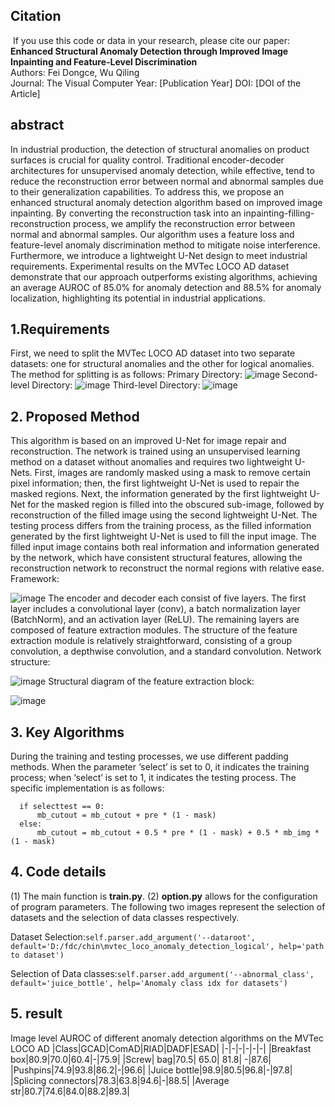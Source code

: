 ## Citation
﻿
If you use this code or data in your research, please cite our paper:
﻿
**Enhanced Structural Anomaly Detection through Improved Image Inpainting and Feature-Level Discrimination**  
Authors: Fei Dongce, Wu Qiling  
Journal: The Visual Computer
Year: [Publication Year]
DOI: [DOI of the Article]

## abstract

In industrial production, the detection of structural anomalies on product surfaces is crucial for quality control. Traditional encoder-decoder architectures for unsupervised anomaly detection, while effective, tend to reduce the reconstruction error between normal and abnormal samples due to their generalization capabilities. To address this, we propose an enhanced structural anomaly detection algorithm based on improved image inpainting. By converting the reconstruction task into an inpainting-filling-reconstruction process, we amplify the reconstruction error between normal and abnormal samples. Our algorithm uses a feature loss and feature-level anomaly discrimination method to mitigate noise interference. Furthermore, we introduce a lightweight U-Net design to meet industrial requirements. Experimental results on the MVTec LOCO AD dataset demonstrate that our approach outperforms existing algorithms, achieving an average AUROC of 85.0% for anomaly detection and 88.5% for anomaly localization, highlighting its potential in industrial applications.

## 1.Requirements

First, we need to split the MVTec LOCO AD dataset into two separate datasets: one for structural anomalies and the other for logical anomalies. The method for splitting is as follows:
Primary Directory:
![image](https://github.com/user-attachments/assets/7aae8bc3-a9de-4a22-9d47-691e335a7711)
Second-level Directory:
![image](https://github.com/user-attachments/assets/bfc9ca43-23dd-400e-b0c6-c152d1b09e20)
Third-level Directory: 
![image](https://github.com/user-attachments/assets/fa6d9fef-d5f7-4546-bc5a-21fe00867b90)
## 2. Proposed Method
This algorithm is based on an improved U-Net for image repair and reconstruction. The network is trained using an unsupervised learning method on a dataset without anomalies and requires two lightweight U-Nets. First, images are randomly masked using a mask to remove certain pixel information; then, the first lightweight U-Net is used to repair the masked regions. Next, the information generated by the first lightweight U-Net for the masked region is filled into the obscured sub-image, followed by reconstruction of the filled image using the second lightweight U-Net. The testing process differs from the training process, as the filled information generated by the first lightweight U-Net is used to fill the input image. The filled input image contains both real information and information generated by the network, which have consistent structural features, allowing the reconstruction network to reconstruct the normal regions with relative ease.
Framework: 

![image](https://github.com/user-attachments/assets/dd7205d3-5429-4db3-bdc2-3902383850f9)
The encoder and decoder each consist of five layers. The first layer includes a convolutional layer (conv), a batch normalization layer (BatchNorm), and an activation layer (ReLU). The remaining layers are composed of feature extraction modules. The structure of the feature extraction module is relatively straightforward, consisting of a group convolution, a depthwise convolution, and a standard   convolution.
Network structure: 

![image](https://github.com/user-attachments/assets/38dd8db5-2c39-4b64-aba7-dee4ed881adb)
Structural diagram of the feature extraction block: 

![image](https://github.com/user-attachments/assets/5d3a7c64-1eeb-40a7-82e2-265fbfadd28c)
## 3. Key Algorithms
During the training and testing processes, we use different padding methods. When the parameter ‘select’ is set to 0, it indicates the training process; when ‘select’ is set to 1, it indicates the testing process. The specific implementation is as follows:
```
  if selecttest == 0:
      mb_cutout = mb_cutout + pre * (1 - mask)
  else:
      mb_cutout = mb_cutout + 0.5 * pre * (1 - mask) + 0.5 * mb_img * (1 - mask)
```
## 4. Code details
   (1) The main function is **train.py**.
   (2) **option.py** allows for the configuration of program parameters. The following two images represent the selection of datasets and the selection of data classes respectively.

   
Dataset Selection:```self.parser.add_argument('--dataroot', default='D:/fdc/chin\mvtec_loco_anomaly_detection_logical', help='path to dataset')``` 

Selection of Data classes:```self.parser.add_argument('--abnormal_class', default='juice_bottle', help='Anomaly class idx for datasets')``` 
## 5. result
Image level AUROC of different anomaly detection algorithms on the MVTec LOCO AD
|Class|GCAD|ComAD|RIAD|DADF|ESAD|
|-|-|-|-|-|-|
|Breakfast box|80.9|70.0|60.4|-|75.9|
|Screw| bag|70.5|	65.0|	81.8|	-|87.6|
|Pushpins|74.9|93.8|86.2|-|96.6|
|Juice bottle|98.9|80.5|96.8|-|97.8|
|Splicing connectors|78.3|63.8|94.6|-|88.5|
|Average str|80.7|74.6|84.0|88.2|89.3|


